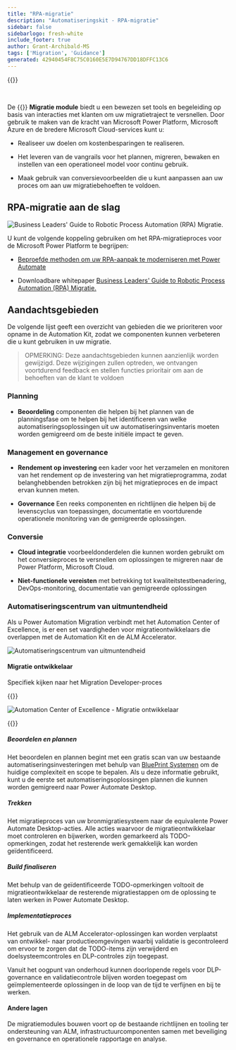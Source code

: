 ```yaml
---
title: "RPA-migratie"
description: "Automatiseringskit - RPA-migratie"
sidebar: false
sidebarlogo: fresh-white
include_footer: true
author: Grant-Archibald-MS
tags: ['Migration', 'Guidance']
generated: 42940454F8C75C0160E5E7D94767DD18DFFC13C6
---
```


{{<toc>}}

<br/>

De {{<product-name>}} **Migratie module** biedt u een bewezen set tools en begeleiding op basis van interacties met klanten om uw migratietraject te versnellen. Door gebruik te maken van de kracht van Microsoft Power Platform, Microsoft Azure en de bredere Microsoft Cloud-services kunt u:

- Realiseer uw doelen om kostenbesparingen te realiseren.

- Het leveren van de vangrails voor het plannen, migreren, bewaken en instellen van een operationeel model voor continu gebruik.

- Maak gebruik van conversievoorbeelden die u kunt aanpassen aan uw proces om aan uw migratiebehoeften te voldoen.

## RPA-migratie aan de slag

![Business Leaders' Guide to Robotic Process Automation (RPA) Migratie.](https://msflowblogscdn.azureedge.net/wp-content/uploads/2022/01/RPAWhitepaper_Img-241x300.png)

U kunt de volgende koppeling gebruiken om het RPA-migratieproces voor de Microsoft Power Platform te begrijpen:

- [Beproefde methoden om uw RPA-aanpak te moderniseren met Power Automate](https://powerautomate.microsoft.com/blog/proven-methods-to-modernize-your-rpa-approach-with-power-automate/)

- Downloadbare whitepaper [Business Leaders' Guide to Robotic Process Automation (RPA) Migratie.](https://aka.ms/PAD/RPAMigrationWhitepaper)

## Aandachtsgebieden

De volgende lijst geeft een overzicht van gebieden die we prioriteren voor opname in de Automation Kit, zodat we componenten kunnen verbeteren die u kunt gebruiken in uw migratie.

> OPMERKING: Deze aandachtsgebieden kunnen aanzienlijk worden gewijzigd. Deze wijzigingen zullen optreden, we ontvangen voortdurend feedback en stellen functies prioritair om aan de behoeften van de klant te voldoen

### Planning

- **Beoordeling** componenten die helpen bij het plannen van de planningsfase om te helpen bij het identificeren van welke automatiseringsoplossingen uit uw automatiseringsinventaris moeten worden gemigreerd om de beste initiële impact te geven.

### Management en governance

- **Rendement op investering** een kader voor het verzamelen en monitoren van het rendement op de investering van het migratieprogramma, zodat belanghebbenden betrokken zijn bij het migratieproces en de impact ervan kunnen meten.

- **Governance** Een reeks componenten en richtlijnen die helpen bij de levenscyclus van toepassingen, documentatie en voortdurende operationele monitoring van de gemigreerde oplossingen.

### Conversie

- **Cloud integratie** voorbeeldonderdelen die kunnen worden gebruikt om het conversieproces te versnellen om oplossingen te migreren naar de Power Platform, Microsoft Cloud.

- **Niet-functionele vereisten** met betrekking tot kwaliteitstestbenadering, DevOps-monitoring, documentatie van gemigreerde oplossingen

### Automatiseringscentrum van uitmuntendheid

Als u Power Automation Migration verbindt met het Automation Center of Excellence, is er een set vaardigheden voor migratieontwikkelaars die overlappen met de Automation Kit en de ALM Accelerator.

![Automatiseringscentrum van uitmuntendheid](/images/illustrations/automation-kit-migration.svg)

#### Migratie ontwikkelaar

Specifiek kijken naar het Migration Developer-proces

{{<border>}}

![Automation Center of Excellence - Migratie ontwikkelaar](/images/illustrations/automation-kit-migration-developer.svg)

{{</border>}}

##### Beoordelen en plannen

Het beoordelen en plannen begint met een gratis scan van uw bestaande automatiseringsinvesteringen met behulp van [BluePrint Systemen](https://www.blueprintsys.com/) om de huidige complexiteit en scope te bepalen. Als u deze informatie gebruikt, kunt u de eerste set automatiseringsoplossingen plannen die kunnen worden gemigreerd naar Power Automate Desktop.

##### Trekken

Het migratieproces van uw bronmigratiesysteem naar de equivalente Power Automate Desktop-acties. Alle acties waarvoor de migratieontwikkelaar moet controleren en bijwerken, worden gemarkeerd als TODO-opmerkingen, zodat het resterende werk gemakkelijk kan worden geïdentificeerd.

##### Build finaliseren

Met behulp van de geïdentificeerde TODO-opmerkingen voltooit de migratieontwikkelaar de resterende migratiestappen om de oplossing te laten werken in Power Automate Desktop.

##### Implementatieproces

Het gebruik van de ALM Accelerator-oplossingen kan worden verplaatst van ontwikkel- naar productieomgevingen waarbij validatie is gecontroleerd om ervoor te zorgen dat de TODO-items zijn verwijderd en doelsysteemcontroles en DLP-controles zijn toegepast.

Vanuit het oogpunt van onderhoud kunnen doorlopende regels voor DLP-governance en validatiecontrole blijven worden toegepast om geïmplementeerde oplossingen in de loop van de tijd te verfijnen en bij te werken.

#### Andere lagen

De migratiemodules bouwen voort op de bestaande richtlijnen en tooling ter ondersteuning van ALM, infrastructuurcomponenten samen met beveiliging en governance en operationele rapportage en analyse.
